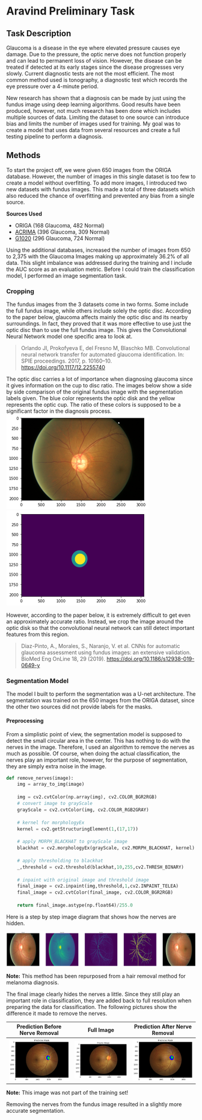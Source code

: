 # Aravind Preliminary Task

## Task Description

  Glaucoma is a disease in the eye where elevated pressure causes eye damage. Due to the pressure, the optic nerve does not function properly and can lead to permanent loss of vision. However, the disease can be treated if detected at its early stages since the disease progresses very slowly. Current diagnostic tests are not the most efficient. The most common method used is tonography, a diagnostic test which records the eye pressure over a 4-minute period. 

  New research has shown that a diagnosis can be made by just using the fundus image using deep learning algorithms. Good results have been produced, however, not much research has been done which includes multiple sources of data. Limiting the dataset to one source can introduce bias and limits the number of images used for training. My goal was to create a model that uses data from several resources and create a full testing pipeline to perform a diagnosis. 

## Methods

  To start the project off, we were given 650 images from the ORIGA database. However, the number of images in this single dataset is too few to create a model without overfitting. To add more images, I introduced two new datasets with fundus images. This made a total of three datasets which also reduced the chance of overfitting and prevented any bias from a single source. 
  
  **Sources Used**
  * ORIGA (168 Glaucoma, 482 Normal)
  * [ACRIMA](https://figshare.com/s/c2d31f850af14c5b5232) (396 Glaucoma, 309 Normal)
  * [G1020](http://www.dfki.de/SDS-Info/G1020/) (296 Glaucoma, 724 Normal)
  
  Using the additional databases, increased the number of images from 650 to 2,375 with the Glaucoma Images making up approximately 36.2% of all data. This slight imbalance was addressed during the training and I include the AUC score as an evaluation metric. Before I could train the classification model, I performed an image segmentation task. 
  
### Cropping

The fundus images from the 3 datasets come in two forms. Some include the full fundus image, while others include solely the optic disc. According to the paper below, glaucoma affects mainly the optic disc and its nearby surroundings. In fact, they proved that it was more effective to use just the optic disc than to use the full fundus image. This gives the Convolutional Neural Network model one specific area to look at.

  >Orlando JI, Prokofyeva E, del Fresno M, Blaschko MB. Convolutional neural network transfer for automated glaucoma identification. In: SPIE proceedings. 2017, p. 10160–10. https://doi.org/10.1117/12.2255740
  
  The optic disc carries a lot of importance when diagnosing glaucoma since it gives information on the cup to disc ratio. The images below show a side by side comparison of the original fundus image with the segmentation labels given. The blue color represents the optic disk and the yellow represents the optic cup. The ratio of these colors is supposed to be a significant factor in the diagnosis process.
![CD Ratio Image](images/CD_Ratio_true.png) ![CD Ratio Mask](images/CD_Ratio_mask.png)

However, according to the paper below, it is extremely difficult to get even an approximately accurate ratio. Instead, we crop the image around the optic disk so that the convolutional neural network can still detect important features from this region. 

  >Diaz-Pinto, A., Morales, S., Naranjo, V. et al. CNNs for automatic glaucoma assessment using fundus images: an extensive validation. BioMed Eng OnLine 18, 29 (2019). https://doi.org/10.1186/s12938-019-0649-y
  
### Segmentation Model

The model I built to perform the segmentation was a U-net architecture. The segmentation was trained on the 650 images from the ORIGA dataset, since the other two sources did not provide labels for the masks. 

#### Preprocessing

From a simplistic point of view, the segmentation model is supposed to detect the small circular area in the center. This has nothing to do with the nerves in the image. Therefore, I used an algorithm to remove the nerves as much as possible. Of course, when doing the actual classification, the nerves play an important role, however, for the purpose of segmentation, they are simply extra noise in the image. 
```python
def remove_nerves(image):
    img = array_to_img(image)
    
    img = cv2.cvtColor(np.array(img), cv2.COLOR_BGR2RGB)
    # convert image to grayScale
    grayScale = cv2.cvtColor(img, cv2.COLOR_RGB2GRAY)
   
    # kernel for morphologyEx
    kernel = cv2.getStructuringElement(1,(17,17))
   
    # apply MORPH_BLACKHAT to grayScale image
    blackhat = cv2.morphologyEx(grayScale, cv2.MORPH_BLACKHAT, kernel)
  
    # apply thresholding to blackhat
    _,threshold = cv2.threshold(blackhat,10,255,cv2.THRESH_BINARY)

    # inpaint with original image and threshold image
    final_image = cv2.inpaint(img,threshold,1,cv2.INPAINT_TELEA)
    final_image = cv2.cvtColor(final_image, cv2.COLOR_BGR2RGB)
    
    return final_image.astype(np.float64)/255.0
```

Here is a step by step image diagram that shows how the nerves are hidden.

![Remove Nerves](images/remove_nerves.png)

**Note:** This method has been repurposed from a hair removal method for melanoma diagnosis.

The final image clearly hides the nerves a little. Since they still play an important role in classification, they are added back to full resolution when preparing the data for classification. The following pictures show the difference it made to remove the nerves.

Prediction Before Nerve Removal       |  Full Image     | Prediction After Nerve Removal
:-------------------------:|:-------------------------:|:-------------------------:
![](images/mask_with_nerves.png)  |  ![](images/Original_Image.png)   | ![](images/mask_no_nerves.png)

**Note:** This image was not part of the training set!

Removing the nerves from the fundus image resulted in a slightly more accurate segmentation.

